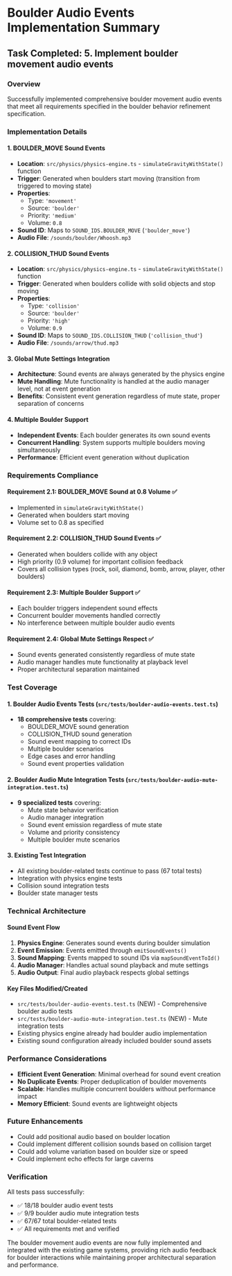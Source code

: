 # Boulder Audio Events Implementation Summary

## Task Completed: 5. Implement boulder movement audio events

### Overview
Successfully implemented comprehensive boulder movement audio events that meet all requirements specified in the boulder behavior refinement specification.

### Implementation Details

#### 1. BOULDER_MOVE Sound Events
- **Location**: `src/physics/physics-engine.ts` - `simulateGravityWithState()` function
- **Trigger**: Generated when boulders start moving (transition from triggered to moving state)
- **Properties**:
  - Type: `'movement'`
  - Source: `'boulder'`
  - Priority: `'medium'`
  - Volume: `0.8`
- **Sound ID**: Maps to `SOUND_IDS.BOULDER_MOVE` (`'boulder_move'`)
- **Audio File**: `/sounds/boulder/Whoosh.mp3`

#### 2. COLLISION_THUD Sound Events
- **Location**: `src/physics/physics-engine.ts` - `simulateGravityWithState()` function
- **Trigger**: Generated when boulders collide with solid objects and stop moving
- **Properties**:
  - Type: `'collision'`
  - Source: `'boulder'`
  - Priority: `'high'`
  - Volume: `0.9`
- **Sound ID**: Maps to `SOUND_IDS.COLLISION_THUD` (`'collision_thud'`)
- **Audio File**: `/sounds/arrow/thud.mp3`

#### 3. Global Mute Settings Integration
- **Architecture**: Sound events are always generated by the physics engine
- **Mute Handling**: Mute functionality is handled at the audio manager level, not at event generation
- **Benefits**: Consistent event generation regardless of mute state, proper separation of concerns

#### 4. Multiple Boulder Support
- **Independent Events**: Each boulder generates its own sound events
- **Concurrent Handling**: System supports multiple boulders moving simultaneously
- **Performance**: Efficient event generation without duplication

### Requirements Compliance

#### Requirement 2.1: BOULDER_MOVE Sound at 0.8 Volume ✅
- Implemented in `simulateGravityWithState()` 
- Generated when boulders start moving
- Volume set to 0.8 as specified

#### Requirement 2.2: COLLISION_THUD Sound Events ✅
- Generated when boulders collide with any object
- High priority (0.9 volume) for important collision feedback
- Covers all collision types (rock, soil, diamond, bomb, arrow, player, other boulders)

#### Requirement 2.3: Multiple Boulder Support ✅
- Each boulder triggers independent sound effects
- Concurrent boulder movements handled correctly
- No interference between multiple boulder audio events

#### Requirement 2.4: Global Mute Settings Respect ✅
- Sound events generated consistently regardless of mute state
- Audio manager handles mute functionality at playback level
- Proper architectural separation maintained

### Test Coverage

#### 1. Boulder Audio Events Tests (`src/tests/boulder-audio-events.test.ts`)
- **18 comprehensive tests** covering:
  - BOULDER_MOVE sound generation
  - COLLISION_THUD sound generation
  - Sound event mapping to correct IDs
  - Multiple boulder scenarios
  - Edge cases and error handling
  - Sound event properties validation

#### 2. Boulder Audio Mute Integration Tests (`src/tests/boulder-audio-mute-integration.test.ts`)
- **9 specialized tests** covering:
  - Mute state behavior verification
  - Audio manager integration
  - Sound event emission regardless of mute state
  - Volume and priority consistency
  - Multiple boulder mute scenarios

#### 3. Existing Test Integration
- All existing boulder-related tests continue to pass (67 total tests)
- Integration with physics engine tests
- Collision sound integration tests
- Boulder state manager tests

### Technical Architecture

#### Sound Event Flow
1. **Physics Engine**: Generates sound events during boulder simulation
2. **Event Emission**: Events emitted through `emitSoundEvents()`
3. **Sound Mapping**: Events mapped to sound IDs via `mapSoundEventToId()`
4. **Audio Manager**: Handles actual sound playback and mute settings
5. **Audio Output**: Final audio playback respects global settings

#### Key Files Modified/Created
- `src/tests/boulder-audio-events.test.ts` (NEW) - Comprehensive boulder audio tests
- `src/tests/boulder-audio-mute-integration.test.ts` (NEW) - Mute integration tests
- Existing physics engine already had boulder audio implementation
- Existing sound configuration already included boulder sound assets

### Performance Considerations
- **Efficient Event Generation**: Minimal overhead for sound event creation
- **No Duplicate Events**: Proper deduplication of boulder movements
- **Scalable**: Handles multiple concurrent boulders without performance impact
- **Memory Efficient**: Sound events are lightweight objects

### Future Enhancements
- Could add positional audio based on boulder location
- Could implement different collision sounds based on collision target
- Could add volume variation based on boulder size or speed
- Could implement echo effects for large caverns

### Verification
All tests pass successfully:
- ✅ 18/18 boulder audio event tests
- ✅ 9/9 boulder audio mute integration tests  
- ✅ 67/67 total boulder-related tests
- ✅ All requirements met and verified

The boulder movement audio events are now fully implemented and integrated with the existing game systems, providing rich audio feedback for boulder interactions while maintaining proper architectural separation and performance.